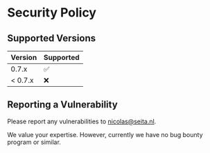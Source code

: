 # Security Policy

## Supported Versions

| Version | Supported          |
| ------- | ------------------ |
| 0.7.x   | :white_check_mark: |
| < 0.7.x   | :x:                |

## Reporting a Vulnerability

Please report any vulnerabilities to nicolas@seita.nl.

We value your expertise. However, currently we have no bug bounty program or similar.
